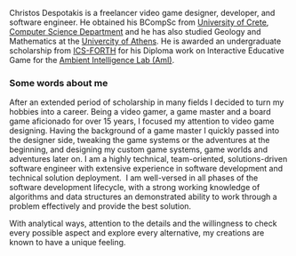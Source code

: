 Christos Despotakis is a freelancer video game designer, developer, and software engineer. He obtained his BCompSc from [University of Crete](https://www.uoc.gr), [Computer Science Department](https://www.csd.uoc.gr) and he has also studied Geology and Mathematics at the [Univercity of Athens](https://www.uoa.gr). He is awarded an undergraduate scholarship from [ICS-FORTH](https://www.ics.forth.gr/) for his Diploma work on Interactive Educative Game for the [Ambient Intelligence Lab (AmI)](http://www.ics.forth.gr/ami/index_main.php?l=e&amp;c=4).

### Some words about me

After an extended period of scholarship in many fields I decided to turn my hobbies into a career. Being a video gamer, a game master and a board game aficionado for over 15 years, I focused my attention to video game designing. Having the background of a game master I quickly passed into the designer side, tweaking the game systems or the adventures at the beginning, and designing my custom game systems, game worlds and adventures later on.
I am a highly technical, team-oriented, solutions-driven software engineer with extensive experience in software development and technical solution deployment.  I am well-versed in all phases of the software development lifecycle, with a strong working knowledge of algorithms and data structures an demonstrated ability to work through a problem effectively and provide the best solution.

With analytical ways, attention to the details and the willingness to check every possible aspect and explore every alternative, my creations are known to have a unique feeling.
